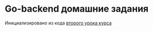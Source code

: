 # Go-backend домашние задания
Инициализировано из кода [второго урока курса](https://github.com/v-lozhkin/backendOneLessons)